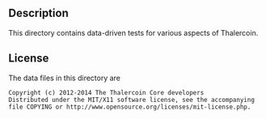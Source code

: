 Description
------------

This directory contains data-driven tests for various aspects of Thalercoin.

License
--------

The data files in this directory are

    Copyright (c) 2012-2014 The Thalercoin Core developers
    Distributed under the MIT/X11 software license, see the accompanying
    file COPYING or http://www.opensource.org/licenses/mit-license.php.

